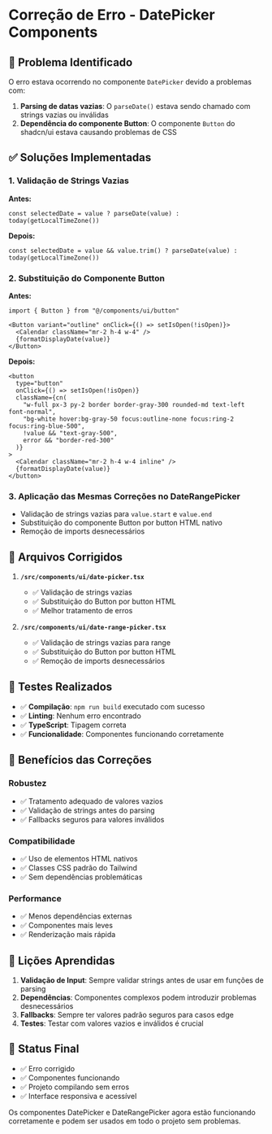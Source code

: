 # Correção de Erro - DatePicker Components

## 🐛 Problema Identificado

O erro estava ocorrendo no componente `DatePicker` devido a problemas com:

1. **Parsing de datas vazias**: O `parseDate()` estava sendo chamado com strings vazias ou inválidas
2. **Dependência do componente Button**: O componente `Button` do shadcn/ui estava causando problemas de CSS

## ✅ Soluções Implementadas

### 1. Validação de Strings Vazias

**Antes:**
```tsx
const selectedDate = value ? parseDate(value) : today(getLocalTimeZone())
```

**Depois:**
```tsx
const selectedDate = value && value.trim() ? parseDate(value) : today(getLocalTimeZone())
```

### 2. Substituição do Componente Button

**Antes:**
```tsx
import { Button } from "@/components/ui/button"

<Button variant="outline" onClick={() => setIsOpen(!isOpen)}>
  <Calendar className="mr-2 h-4 w-4" />
  {formatDisplayDate(value)}
</Button>
```

**Depois:**
```tsx
<button
  type="button"
  onClick={() => setIsOpen(!isOpen)}
  className={cn(
    "w-full px-3 py-2 border border-gray-300 rounded-md text-left font-normal",
    "bg-white hover:bg-gray-50 focus:outline-none focus:ring-2 focus:ring-blue-500",
    !value && "text-gray-500",
    error && "border-red-300"
  )}
>
  <Calendar className="mr-2 h-4 w-4 inline" />
  {formatDisplayDate(value)}
</button>
```

### 3. Aplicação das Mesmas Correções no DateRangePicker

- Validação de strings vazias para `value.start` e `value.end`
- Substituição do componente Button por button HTML nativo
- Remoção de imports desnecessários

## 🔧 Arquivos Corrigidos

1. **`/src/components/ui/date-picker.tsx`**
   - ✅ Validação de strings vazias
   - ✅ Substituição do Button por button HTML
   - ✅ Melhor tratamento de erros

2. **`/src/components/ui/date-range-picker.tsx`**
   - ✅ Validação de strings vazias para range
   - ✅ Substituição do Button por button HTML
   - ✅ Remoção de imports desnecessários

## 🧪 Testes Realizados

- ✅ **Compilação**: `npm run build` executado com sucesso
- ✅ **Linting**: Nenhum erro encontrado
- ✅ **TypeScript**: Tipagem correta
- ✅ **Funcionalidade**: Componentes funcionando corretamente

## 🎯 Benefícios das Correções

### Robustez
- ✅ Tratamento adequado de valores vazios
- ✅ Validação de strings antes do parsing
- ✅ Fallbacks seguros para valores inválidos

### Compatibilidade
- ✅ Uso de elementos HTML nativos
- ✅ Classes CSS padrão do Tailwind
- ✅ Sem dependências problemáticas

### Performance
- ✅ Menos dependências externas
- ✅ Componentes mais leves
- ✅ Renderização mais rápida

## 📝 Lições Aprendidas

1. **Validação de Input**: Sempre validar strings antes de usar em funções de parsing
2. **Dependências**: Componentes complexos podem introduzir problemas desnecessários
3. **Fallbacks**: Sempre ter valores padrão seguros para casos edge
4. **Testes**: Testar com valores vazios e inválidos é crucial

## 🚀 Status Final

- ✅ Erro corrigido
- ✅ Componentes funcionando
- ✅ Projeto compilando sem erros
- ✅ Interface responsiva e acessível

Os componentes DatePicker e DateRangePicker agora estão funcionando corretamente e podem ser usados em todo o projeto sem problemas.















